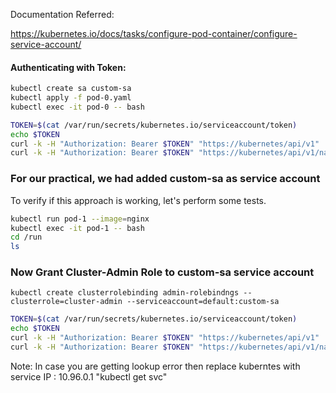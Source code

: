 
Documentation Referred:

https://kubernetes.io/docs/tasks/configure-pod-container/configure-service-account/

#### Authenticating with Token:
```sh
kubectl create sa custom-sa
kubectl apply -f pod-0.yaml
kubectl exec -it pod-0 -- bash
```
```sh
TOKEN=$(cat /var/run/secrets/kubernetes.io/serviceaccount/token)
echo $TOKEN
curl -k -H "Authorization: Bearer $TOKEN" "https://kubernetes/api/v1"
curl -k -H "Authorization: Bearer $TOKEN" "https://kubernetes/api/v1/namespaces"
```

### For our practical, we had added custom-sa as service account

To verify if this approach is working, let's perform some tests.
```sh
kubectl run pod-1 --image=nginx
kubectl exec -it pod-1 -- bash
cd /run
ls
```

### Now Grant Cluster-Admin Role to custom-sa service account 
```
kubectl create clusterrolebinding admin-rolebindngs --clusterrole=cluster-admin --serviceaccount=default:custom-sa
```


```sh
TOKEN=$(cat /var/run/secrets/kubernetes.io/serviceaccount/token)
echo $TOKEN
curl -k -H "Authorization: Bearer $TOKEN" "https://kubernetes/api/v1"
curl -k -H "Authorization: Bearer $TOKEN" "https://kubernetes/api/v1/namespaces"
```

Note: In case you are getting lookup error then replace kuberntes with service IP : 10.96.0.1 "kubectl  get svc"  


